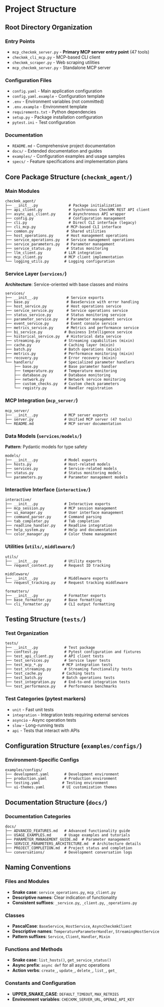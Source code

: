 # Project Structure

## Root Directory Organization

### Entry Points
- `mcp_checkmk_server.py` - **Primary MCP server entry point** (47 tools)
- `checkmk_cli_mcp.py` - MCP-based CLI client
- `checkmk_scraper.py` - Web scraping utilities
- `mcp_checkmk_server.py` - Standalone MCP server

### Configuration Files
- `config.yaml` - Main application configuration
- `config.yaml.example` - Configuration template
- `.env` - Environment variables (not committed)
- `.env.example` - Environment template
- `requirements.txt` - Python dependencies
- `setup.py` - Package installation configuration
- `pytest.ini` - Test configuration

### Documentation
- `README.md` - Comprehensive project documentation
- `docs/` - Extended documentation and guides
- `examples/` - Configuration examples and usage samples
- `specs/` - Feature specifications and implementation plans

## Core Package Structure (`checkmk_agent/`)

### Main Modules
```
checkmk_agent/
├── __init__.py              # Package initialization
├── api_client.py            # Synchronous CheckMK REST API client
├── async_api_client.py      # Asynchronous API wrapper
├── config.py                # Configuration management
├── cli.py                   # Direct CLI interface (legacy)
├── cli_mcp.py              # MCP-based CLI interface
├── common.py               # Shared utilities
├── host_operations.py      # Host management operations
├── service_operations.py   # Service management operations
├── service_parameters.py   # Parameter management
├── service_status.py       # Status monitoring
├── llm_client.py          # LLM integration
├── mcp_client.py          # MCP client implementation
└── logging_utils.py       # Logging configuration
```

### Service Layer (`services/`)
**Architecture**: Service-oriented with base classes and mixins
```
services/
├── __init__.py             # Service exports
├── base.py                 # BaseService with error handling
├── host_service.py         # Host operations service
├── service_service.py      # Service operations service
├── status_service.py       # Status monitoring service
├── parameter_service.py    # Parameter management service
├── event_service.py        # Event console service
├── metrics_service.py      # Metrics and performance service
├── bi_service.py          # Business Intelligence service
├── historical_service.py   # Historical data service
├── streaming.py           # Streaming capabilities (mixin)
├── cache.py               # Caching layer (mixin)
├── batch.py               # Batch operations (mixin)
├── metrics.py             # Performance monitoring (mixin)
├── recovery.py            # Error recovery (mixin)
└── handlers/              # Specialized parameter handlers
    ├── base.py            # Base parameter handler
    ├── temperature.py     # Temperature monitoring
    ├── database.py        # Database monitoring
    ├── network.py         # Network service monitoring
    ├── custom_checks.py   # Custom check parameters
    └── registry.py        # Handler registration
```

### MCP Integration (`mcp_server/`)
```
mcp_server/
├── __init__.py            # MCP server exports
├── server.py              # Unified MCP server (47 tools)
└── README.md              # MCP server documentation
```

### Data Models (`services/models/`)
**Pattern**: Pydantic models for type safety
```
models/
├── __init__.py            # Model exports
├── hosts.py               # Host-related models
├── services.py            # Service-related models
├── status.py              # Status monitoring models
└── parameters.py          # Parameter management models
```

### Interactive Interface (`interactive/`)
```
interactive/
├── __init__.py            # Interactive exports
├── mcp_session.py         # MCP session management
├── ui_manager.py          # User interface management
├── command_parser.py      # Command parsing
├── tab_completer.py       # Tab completion
├── readline_handler.py    # Readline integration
├── help_system.py         # Help and documentation
└── color_manager.py       # Color theme management
```

### Utilities (`utils/`, `middleware/`)
```
utils/
├── __init__.py            # Utility exports
└── request_context.py     # Request ID tracking

middleware/
├── __init__.py            # Middleware exports
└── request_tracking.py    # Request tracking middleware

formatters/
├── __init__.py            # Formatter exports
├── base_formatter.py      # Base formatting
└── cli_formatter.py       # CLI output formatting
```

## Testing Structure (`tests/`)

### Test Organization
```
tests/
├── __init__.py            # Test package
├── conftest.py            # Pytest configuration and fixtures
├── test_api_client.py     # API client tests
├── test_services.py       # Service layer tests
├── test_mcp_*.py         # MCP integration tests
├── test_streaming.py      # Streaming functionality tests
├── test_cache.py         # Caching tests
├── test_batch.py         # Batch operations tests
├── test_integration.py    # End-to-end integration tests
└── test_performance.py    # Performance benchmarks
```

### Test Categories (pytest markers)
- `unit` - Fast unit tests
- `integration` - Integration tests requiring external services
- `asyncio` - Async operation tests
- `slow` - Long-running tests
- `api` - Tests that interact with APIs

## Configuration Structure (`examples/configs/`)

### Environment-Specific Configs
```
examples/configs/
├── development.yaml       # Development environment
├── production.yaml        # Production environment
├── testing.yaml          # Testing environment
└── ui-themes.yaml        # UI customization themes
```

## Documentation Structure (`docs/`)

### Documentation Categories
```
docs/
├── ADVANCED_FEATURES.md   # Advanced functionality guide
├── USAGE_EXAMPLES.md      # Usage examples and tutorials
├── PARAMETER_MANAGEMENT_GUIDE.md  # Parameter management
├── SERVICE_PARAMETERS_ARCHITECTURE.md  # Architecture details
├── PROJECT_COMPLETION.md  # Project status and completion
└── conversations/         # Development conversation logs
```

## Naming Conventions

### Files and Modules
- **Snake case**: `service_operations.py`, `mcp_client.py`
- **Descriptive names**: Clear indication of functionality
- **Consistent suffixes**: `_service.py`, `_client.py`, `_operations.py`

### Classes
- **PascalCase**: `BaseService`, `HostService`, `AsyncCheckmkClient`
- **Descriptive names**: `TemperatureParameterHandler`, `StreamingHostService`
- **Pattern suffixes**: `Service`, `Client`, `Handler`, `Mixin`

### Functions and Methods
- **Snake case**: `list_hosts()`, `get_service_status()`
- **Async prefix**: `async def` for all async operations
- **Action verbs**: `create_`, `update_`, `delete_`, `list_`, `get_`

### Constants and Configuration
- **UPPER_SNAKE_CASE**: `DEFAULT_TIMEOUT`, `MAX_RETRIES`
- **Environment variables**: `CHECKMK_SERVER_URL`, `OPENAI_API_KEY`